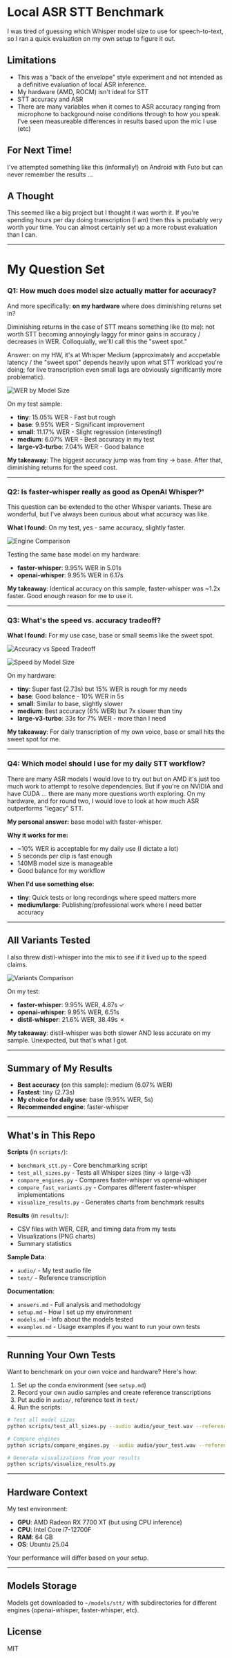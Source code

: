 # Local ASR STT Benchmark

I was tired of guessing which Whisper model size to use for speech-to-text, so I ran a quick evaluation on my own setup to figure it out.  

 ## Limitations 

 - This was a "back of the envelope" style experiment and not intended as a definitive evaluation of local ASR inference. 
 - My hardware (AMD, ROCM) isn't ideal for STT 
 - STT accuracy and ASR 
 - There are many variables when it comes to ASR accuracy ranging from microphone to  background noise conditions through to how you speak. I've seen measureable differences in results based upon the mic I use (etc)


## For Next Time!

I've attempted something like this (informally!) on Android with Futo but can never remember the results ...

## A Thought

This seemed like a big project but I thought it was worth it. If you're spending hours per day doing transcription (I am) then this is probably very worth your time. You can almost certainly set up a more robust evaluation than I can.

---

# My Question Set 

### Q1: How much does model size actually matter for accuracy?

And more specifically: **on my hardware** where does diminishing returns set in?

Diminishing returns in the case of STT means something like (to me): not worth STT becoming annoyingly laggy for minor gains in accuracy / decreases in WER. Colloquially, we'lll call this the "sweet spot."

Answer: on my HW, it's at Whisper Medium (approximately and accpetable latency / the "sweet spot" depends heavily upon what STT workload you're doing; for live transcription even small lags are obviously significantly more problematic).

![WER by Model Size](results/wer_by_size.png)

On my test sample:
- **tiny**: 15.05% WER - Fast but rough
- **base**: 9.95% WER - Significant improvement
- **small**: 11.17% WER - Slight regression (interesting!)
- **medium**: 6.07% WER - Best accuracy in my test
- **large-v3-turbo**: 7.04% WER - Good balance

**My takeaway**: The biggest accuracy jump was from tiny → base. After that, diminishing returns for the speed cost.

---

### Q2: Is faster-whisper really as good as OpenAI Whisper?'

This question can be extended to the other Whisper variants. These are wonderful, but I've always been curious about what accuracy was like.

**What I found:** On my test, yes - same accuracy, slightly faster.

![Engine Comparison](results/engine_comparison.png)

Testing the same base model on my hardware:
- **faster-whisper**: 9.95% WER in 5.01s
- **openai-whisper**: 9.95% WER in 6.17s

**My takeaway**: Identical accuracy on this sample, faster-whisper was ~1.2x faster. Good enough reason for me to use it.

---

### Q3: What's the speed vs. accuracy tradeoff?

**What I found:** For my use case, base or small seems like the sweet spot.

![Accuracy vs Speed Tradeoff](results/accuracy_speed_tradeoff.png)

![Speed by Model Size](results/speed_by_size.png)

On my hardware:
- **tiny**: Super fast (2.73s) but 15% WER is rough for my needs
- **base**: Good balance - 10% WER in 5s
- **small**: Similar to base, slightly slower
- **medium**: Best accuracy (6% WER) but 7x slower than tiny
- **large-v3-turbo**: 33s for 7% WER - more than I need

**My takeaway**: For daily transcription of my own voice, base or small hits the sweet spot for me.


---

### Q4: Which model should I use for my daily STT workflow?

There are many ASR models I would love to try out but on AMD it's just too much work to attempt to resolve dependencies. But if you're on NVIDIA and have CUDA ... there are many more questions worth exploring. On my hardware, and for round two, I would love to look at how much ASR outperforms "legacy" STT.

**My personal answer:** base model with faster-whisper.

**Why it works for me:**
- ~10% WER is acceptable for my daily use (I dictate a lot)
- 5 seconds per clip is fast enough
- 140MB model size is manageable
- Good balance for my workflow

**When I'd use something else:**
- **tiny**: Quick tests or long recordings where speed matters more
- **medium/large**: Publishing/professional work where I need better accuracy

---

## All Variants Tested

I also threw distil-whisper into the mix to see if it lived up to the speed claims.

![Variants Comparison](results/variants_comparison.png)

On my test:
- **faster-whisper**: 9.95% WER, 4.87s ✓
- **openai-whisper**: 9.95% WER, 6.51s
- **distil-whisper**: 21.6% WER, 38.49s ✗

**My takeaway**: distil-whisper was both slower AND less accurate on my sample. Unexpected, but that's what I got.

---

## Summary of My Results

- **Best accuracy** (on this sample): medium (6.07% WER)
- **Fastest**: tiny (2.73s)
- **My choice for daily use**: base (9.95% WER, 5s)
- **Recommended engine**: faster-whisper

---

## What's in This Repo

**Scripts** (in `scripts/`):
- `benchmark_stt.py` - Core benchmarking script
- `test_all_sizes.py` - Tests all Whisper sizes (tiny → large-v3)
- `compare_engines.py` - Compares faster-whisper vs openai-whisper
- `compare_fast_variants.py` - Compares different faster-whisper implementations
- `visualize_results.py` - Generates charts from benchmark results

**Results** (in `results/`):
- CSV files with WER, CER, and timing data from my tests
- Visualizations (PNG charts)
- Summary statistics

**Sample Data**:
- `audio/` - My test audio file
- `text/` - Reference transcription

**Documentation**:
- `answers.md` - Full analysis and methodology
- `setup.md` - How I set up my environment
- `models.md` - Info about the models tested
- `examples.md` - Usage examples if you want to run your own tests

---

## Running Your Own Tests

Want to benchmark on your own voice and hardware? Here's how:

1. Set up the conda environment (see `setup.md`)
2. Record your own audio samples and create reference transcriptions
3. Put audio in `audio/`, reference text in `text/`
4. Run the scripts:

```bash
# Test all model sizes
python scripts/test_all_sizes.py --audio audio/your_test.wav --reference text/your_test.txt

# Compare engines
python scripts/compare_engines.py --audio audio/your_test.wav --reference text/your_test.txt

# Generate visualizations from your results
python scripts/visualize_results.py
```

---

 ## Hardware Context

My test environment:
- **GPU**: AMD Radeon RX 7700 XT (but using CPU inference)
- **CPU**: Intel Core i7-12700F
- **RAM**: 64 GB
- **OS**: Ubuntu 25.04

Your performance will differ based on your setup.

---

## Models Storage

Models get downloaded to `~/models/stt/` with subdirectories for different engines (openai-whisper, faster-whisper, etc).

## License

MIT 
